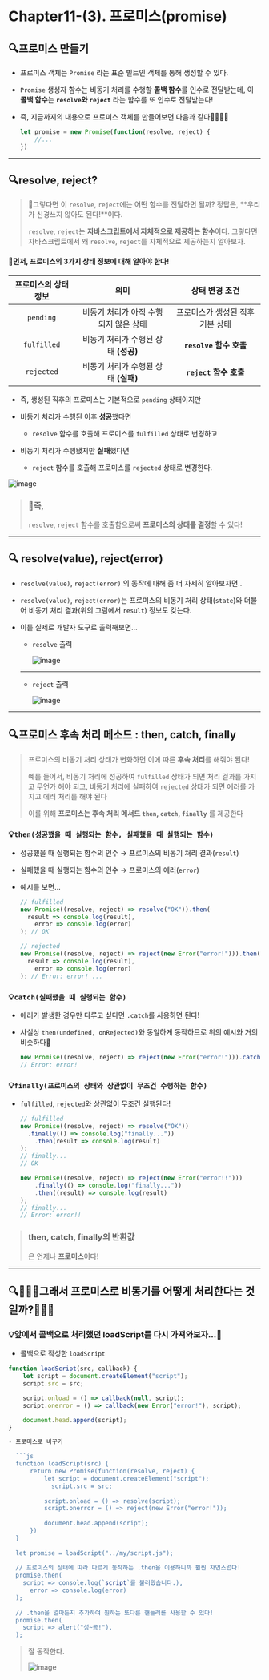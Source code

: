 # Chapter11-(3). 프로미스(promise)

## 🔍프로미스 만들기

- 프로미스 객체는  `Promise` 라는 표준 빌트인 객체를 통해 생성할 수 있다.

- `Promise` 생성자 함수는 비동기 처리를 수행할 **콜백 함수**를 인수로 전달받는데, 
  이 **콜백 함수**는 **`resolve`와 `reject`** 라는 함수를 또 인수로 전달받는다!

- 즉, 지금까지의 내용으로 프로미스 객체를 만들어보면 다음과 같다👏🏻👏🏻

  ```js
  let promise = new Promise(function(resolve, reject) {
      //...
  })
  ```

---

## 🔍resolve, reject?

> 🤔그렇다면 이 `resolve`, `reject`에는 어떤 함수를 전달하면 될까?
> 정답은, **우리가 신경쓰지 않아도 된다!**이다.
>
> `resolve`, `reject`는 **자바스크립트에서 자체적으로 제공하는 함수**이다.
> 그렇다면 자바스크립트에서 왜 `resolve`, `reject`를 자체적으로 제공하는지 알아보자.

#### 📌먼저, **프로미스의 3가지 상태 정보**에 대해 알아야 한다!

| 프로미스의 상태 정보 |                 의미                  |          상태 변경 조건          |
| :------------------: | :-----------------------------------: | :------------------------------: |
|      `pending`       | 비동기 처리가 아직 수행되지 않은 상태 | 프로미스가 생성된 직후 기본 상태 |
|     `fulfilled`      | 비동기 처리가 수행된 상태 **(성공)**  |     **`resolve` 함수 호출**      |
|      `rejected`      | 비동기 처리가 수행된 상태 **(실패)**  |      **`reject` 함수 호출**      |

- 즉, 생성된 직후의 프로미스는 기본적으로 `pending` 상태이지만

- 비동기 처리가 수행된 이후 **성공**했다면
  - `resolve` 함수를 호출해 프로미스를 `fulfilled` 상태로 변경하고
- 비동기 처리가 수행됐지만 **실패**했다면
  - `reject` 함수를 호출해 프로미스를 `rejected` 상태로 변경한다.

 ![image](https://user-images.githubusercontent.com/67737432/128383270-02f242b8-2da5-437b-bb36-389510109006.png)

> ### 🙂즉,
>
> `resolve`, `reject` 함수를 호출함으로써 **프로미스의 상태를 결정**할 수 있다!

---

## 🔍 resolve(value), reject(error)

-  `resolve(value)`, `reject(error)` 의 동작에 대해 좀 더 자세히 알아보자면..

-  `resolve(value)`, `reject(error)`는 프로미스의 비동기 처리 상태(`state`)와 더불어 
  비동기 처리 결과(위의 그림에서 `result`) 정보도 갖는다. 

- 이를 실제로 개발자 도구로 출력해보면...

  - `resolve` 출력

    ![image](https://user-images.githubusercontent.com/67737432/128386688-cd14600c-58b0-41e6-ae86-bb8f935daba7.png)

  ---

  - `reject` 출력

    ![image](https://user-images.githubusercontent.com/67737432/128388141-cfb25d4d-60b5-4b08-b34f-d6af471b9464.png)



---

## 🔍프로미스 후속 처리 메소드 : then, catch, finally

> 프로미스의 비동기 처리 상태가 변화하면 이에 따른 **후속 처리**를 해줘야 된다!
>
> 예를 들어서, 비동기 처리에 성공하여 `fulfilled` 상태가 되면 처리 결과를 가지고 무언가 해야 되고,
> 비동기 처리에 실패하여 `rejected` 상태가 되면 에러를 가지고 에러 처리를 해야 된다
>
> 이를 위해 **프로미스는 후속 처리 메서드 `then`, `catch`, `finally`** 를 제공한다

### 💡`then(성공했을 때 실행되는 함수, 실패했을 때 실행되는 함수)`

- 성공했을 때 실행되는 함수의 인수 → 프로미스의 비동기 처리 결과(`result`)

- 실패했을 때 실행되는 함수의 인수 → 프로미스의 에러(`error`)

- 예시를 보면...

  ```js
  // fulfilled
  new Promise((resolve, reject) => resolve("OK")).then(
  	result => console.log(result),
      error => console.log(error)
  ); // OK
  ```

  ```js
  // rejected
  new Promise((resolve, reject) => reject(new Error("error!"))).then(
  	result => console.log(result),
      error => console.log(error)
  ); // Error: error! ...
  ```



### 💡`catch(실패했을 때 실행되는 함수)`

- 에러가 발생한 경우만 다루고 싶다면 `.catch`를 사용하면 된다!

- 사실상 `then(undefined, onRejected)`와 동일하게 동작하므로 위의 예시와 거의 비슷하다🤗

  ```js
  new Promise((resolve, reject) => reject(new Error("error!"))).catch((error) => console.log(error));
  // Error: error!
  ```



### 💡`finally(프로미스의 상태와 상관없이 무조건 수행하는 함수)`

- `fulfilled`, `rejected`와 상관없이 무조건 실행된다!

  ```js
  // fulfilled
  new Promise((resolve, reject) => resolve("OK"))
  	.finally(() => console.log("finally..."))
      .then(result => console.log(result)
  );
  // finally...
  // OK
  ```

  ```js
  new Promise((resolve, reject) => reject(new Error("error!!")))
      .finally(() => console.log("finally..."))
      .then((result) => console.log(result)
  );
  // finally...
  // Error: error!!
  ```




> ### then, catch, finally의 반환값
>
> 은 언제나 **프로미스**이다!



---

## 🔍🤷🏻‍♂️그래서 프로미스로 비동기를 어떻게 처리한다는 것일까?🤷🏻‍♀️

### 💡앞에서 콜백으로 처리했던 loadScript를 다시 가져와보자...🤔

- 콜백으로 작성한 `loadScript`

```js
function loadScript(src, callback) {
    let script = document.createElement("script");
    script.src = src;

    script.onload = () => callback(null, script);
    script.onerror = () => callback(new Error("error!"), script);

    document.head.append(script);
}

- 프로미스로 바꾸기

  ```js
  function loadScript(src) {
      return new Promise(function(resolve, reject) {
          let script = document.createElement("script");
    		script.src = src;
          
          script.onload = () => resolve(script);
          script.onerror = () => reject(new Error("error!"));
          
          document.head.append(script);
      })
  }
  
  let promise = loadScript("../my/script.js");
  
  // 프로미스의 상태에 따라 다르게 동작하는 .then을 이용하니까 훨씬 자연스럽다!
  promise.then(
  	script => console.log(`script`를 불러왔습니다.),
      error => console.log(error)
  );
  
  // .then을 얼마든지 추가하여 원하는 또다른 핸들러를 사용할 수 있다!
  promise.then(
  	script => alert("성~공!"),
  );
  ```

  > 잘 동작한다.
  >
  > ![image](https://user-images.githubusercontent.com/67737432/128393219-005ce192-cfbe-44eb-8221-acde0f0a6440.png)

